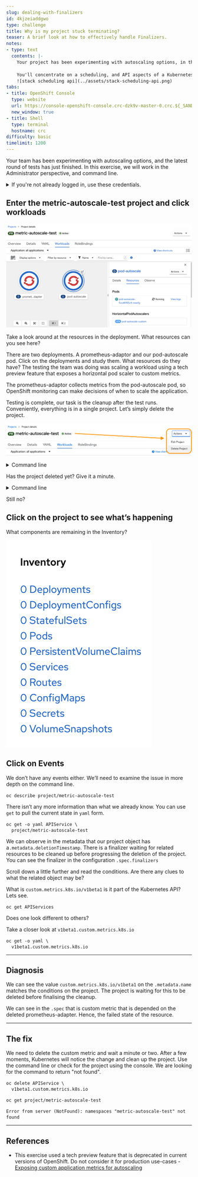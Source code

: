```yaml
---
slug: dealing-with-finalizers
id: 4kjzeiaddgwo
type: challenge
title: Why is my project stuck terminating?
teaser: A brief look at how to effectively handle Finalizers.
notes:
- type: text
  contents: |-
    Your project has been experimenting with autoscaling options, in the lasted experiment was of a tech preview capability of OpenShift. There have been some issues cleaning up the test namespace. You’re assigned to triage the issue, and uncover why the namespace, just won’t delete.

    You'll concentrate on a scheduling, and API aspects of a Kubernetes environment, and learn to triage issues with Finalizers.
    ![stack scheduling api](../assets/stack-scheduling-api.png)
tabs:
- title: OpenShift Console
  type: website
  url: https://console-openshift-console.crc-dzk9v-master-0.crc.${_SANDBOX_ID}.instruqt.io
  new_window: true
- title: Shell
  type: terminal
  hostname: crc
difficulty: basic
timelimit: 1200
---
```

Your team has been experimenting with autoscaling options, and the latest round of tests has just finished.
In this exercise, we will work in the Administrator perspective, and command line.

<details><summary>If you're not already logged in, use these credentials.</summary>
<pre>
  username: admin
  password: admin
</pre>
</details>

## Enter the metric-autoscale-test project and click workloads

![project view](../assets/challenge3-project-view.png)

Take a look around at the resources in the deployment. What resources can you see here?

There are two deployments. A prometheus-adaptor and our pod-autoscale pod.
Click on the deployments and study them. What resources do they have?
The testing the team was doing was scaling a workload using a tech preview feature that exposes a horizontal pod scaler to custom metrics.

The prometheus-adaptor collects metrics from the pod-autoscale pod, so OpenShift monitoring can make decisions of when to scale the application.

Testing is complete, our task is the cleanup after the test runs. Conveniently, everything is in a single project. Let’s simply delete the project.

![delete project](../assets/challenge3-delete-project.png)

<details><summary>Command line</summary>
  <pre>oc delete project/metric-autoscale-test</pre>
</details>

Has the project deleted yet? Give it a minute.

<details><summary>Command line</summary>
  <pre>oc get project/metric-autoscale-test</pre>
</details>

Still no?

## Click on the project to see what’s happening

What components are remaining in the Inventory?

![project inventory](../assets/challenge3-project-inventory.png)

## Click on Events

We don’t have any events either. We’ll need to examine the issue in more depth on the command line.

```
oc describe project/metric-autoscale-test
```

There isn’t any more information than what we already know. You can use `get` to pull the current state in `yaml` form.

```
oc get -o yaml APIService \
  project/metric-autoscale-test
```

We can observe in the metadata that our project object has a`.metadata.deletionTimestamp`. There is a finalizer waiting for related resources to be cleaned up before progressing the deletion of the project.
You can see the finalizer in the configuration `.spec.finalizers`

Scroll down a little further and read the conditions. Are there any clues to what the related object may be?

What is `custom.metrics.k8s.io/v1beta1` is it part of the Kubernetes API?
Lets see.

```
oc get APIServices
```

Does one look different to others?

Take a closer look at `v1beta1.custom.metrics.k8s.io`

```
oc get -o yaml \
  v1beta1.custom.metrics.k8s.io
```

---

## Diagnosis

We can see the value `custom.metrics.k8s.io/v1beta1` on the `.metadata.name` matches the conditions on the project. The project is waiting for this to be deleted before finalising the cleanup.

We can see in the `.spec` that is custom metric that is depended on the deleted prometheus-adapter. Hence, the failed state of the resource.

---

## The fix

We need to delete the custom metric and wait a minute or two. After a few moments, Kubernetes will notice the change and clean up the project. Use the command line or check for the project using the console. We are looking for the command to return "not found".

```
oc delete APIService \
  v1beta1.custom.metrics.k8s.io
```

```
oc get project/metric-autoscale-test
```

```
Error from server (NotFound): namespaces "metric-autoscale-test" not found
```

---

## References

* This exercise used a tech preview feature that is deprecated in current versions of OpenShift. Do not consider it for production use-cases - [Exposing custom application metrics for autoscaling](https://docs.openshift.com/container-platform/4.7/monitoring/exposing-custom-application-metrics-for-autoscaling.html)